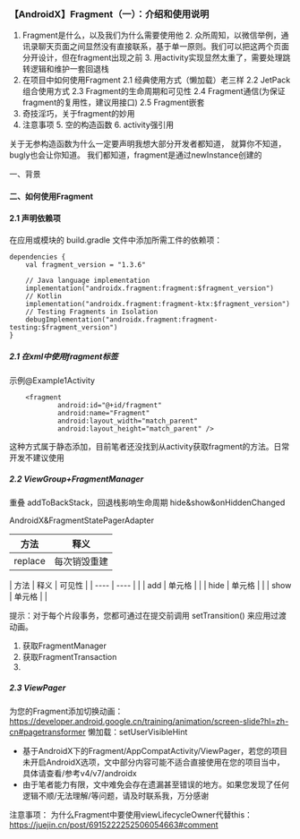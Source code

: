 ### 【AndroidX】Fragment（一）：介绍和使用说明

1. Fragment是什么，以及我们为什么需要使用他
   2. 众所周知，以微信举例，通讯录聊天页面之间显然没有直接联系，基于单一原则。我们可以把这两个页面分开设计，但在fragment出现之前
   3. 用activity实现显然太重了，需要处理跳转逻辑和维护一套回退栈
2. 在项目中如何使用Fragment
   2.1 经典使用方式（懒加载）老三样
   2.2 JetPack组合使用方式
   2.3 Fragment的生命周期和可见性
   2.4 Fragment通信(为保证fragment的复用性，建议用接口)
   2.5 Fragment嵌套
3. 奇技淫巧，关于fragment的妙用
4. 注意事项
   5. 空的构造函数
   6. activity强引用

关于无参构造函数为什么一定要声明我想大部分开发者都知道，
就算你不知道，bugly也会让你知道。
我们都知道，fragment是通过newInstance创建的

一、背景

####  二、如何使用Fragment

####  2.1 声明依赖项
在应用或模块的 build.gradle 文件中添加所需工件的依赖项：
```
dependencies {
    val fragment_version = "1.3.6"

    // Java language implementation
    implementation("androidx.fragment:fragment:$fragment_version")
    // Kotlin
    implementation("androidx.fragment:fragment-ktx:$fragment_version")
    // Testing Fragments in Isolation
    debugImplementation("androidx.fragment:fragment-testing:$fragment_version")
}
```

##### 2.1 在xml中使用fragment标签
示例@Example1Activity
```
    <fragment
            android:id="@+id/fragment"
            android:name="Fragment"
            android:layout_width="match_parent"
            android:layout_height="match_parent" />
```
这种方式属于静态添加，目前笔者还没找到从activity获取fragment的方法。日常开发不建议使用

##### 2.2 ViewGroup+FragmentManager
重叠
addToBackStack，回退栈影响生命周期
hide&show&onHiddenChanged

AndroidX&FragmentStatePagerAdapter

|  方法   | 释义  |
|  ----  | ----  |
| replace  | 每次销毁重建 |

|  方法   | 释义  | 可见性 |
|  ----  | ----  | |
| add  | 单元格 | |
| hide  | 单元格 | |
| show  | 单元格 | |

提示：对于每个片段事务，您都可通过在提交前调用 setTransition() 来应用过渡动画。

1. 获取FragmentManager
2. 获取FragmentTransaction
3. 

##### 2.3 ViewPager
为您的Fragment添加切换动画：https://developer.android.google.cn/training/animation/screen-slide?hl=zh-cn#pagetransformer
懒加载：setUserVisibleHint
* 基于AndroidX下的Fragment/AppCompatActivity/ViewPager，若您的项目未开启AndroidX选项，文中部分内容可能不适合直接使用在您的项目当中，具体请查看/参考v4/v7/androidx
* 由于笔者能力有限，文中难免会存在遗漏甚至错误的地方。如果您发现了任何逻辑不顺/无法理解/等问题，请及时联系我，万分感谢

注意事项：
为什么Fragment中要使用viewLifecycleOwner代替this：https://juejin.cn/post/6915222252506054663#comment